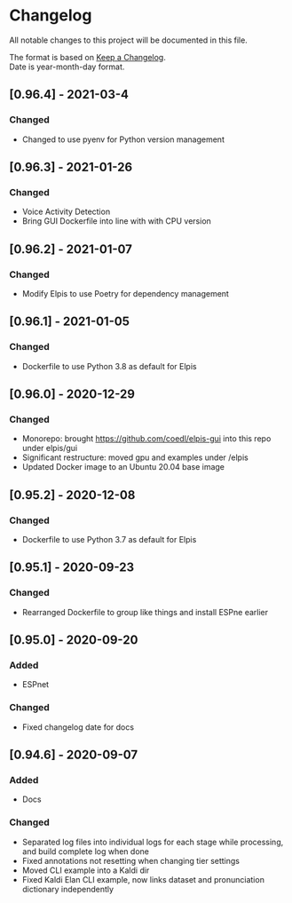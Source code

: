 # Changelog
All notable changes to this project will be documented in this file.

The format is based on [Keep a Changelog](https://keepachangelog.com/en/1.0.0/).  
Date is year-month-day format.

## [0.96.4] - 2021-03-4
### Changed
- Changed to use pyenv for Python version management

## [0.96.3] - 2021-01-26
### Changed
- Voice Activity Detection
- Bring GUI Dockerfile into line with with CPU version

## [0.96.2] - 2021-01-07
### Changed
- Modify Elpis to use Poetry for dependency management

## [0.96.1] - 2021-01-05
### Changed
- Dockerfile to use Python 3.8 as default for Elpis

## [0.96.0] - 2020-12-29
### Changed
- Monorepo: brought https://github.com/coedl/elpis-gui into this repo under elpis/gui
- Significant restructure: moved gpu and examples under /elpis
- Updated Docker image to an Ubuntu 20.04 base image

## [0.95.2] - 2020-12-08
### Changed
- Dockerfile to use Python 3.7 as default for Elpis


## [0.95.1] - 2020-09-23
### Changed
- Rearranged Dockerfile to group like things and install ESPne earlier


## [0.95.0] - 2020-09-20
### Added
- ESPnet

### Changed
- Fixed changelog date for docs


## [0.94.6] - 2020-09-07
### Added
- Docs

### Changed
- Separated log files into individual logs for each stage while processing, and build complete log when done
- Fixed annotations not resetting when changing tier settings
- Moved CLI example into a Kaldi dir
- Fixed Kaldi Elan CLI example, now links dataset and pronunciation dictionary independently
